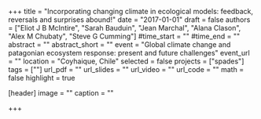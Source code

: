 +++
title = "Incorporating changing climate in ecological models: feedback, reversals and surprises abound!"
date = "2017-01-01"
draft = false
authors = ["Eliot J B McIntire", "Sarah Bauduin", "Jean Marchal", "Alana Clason", "Alex M Chubaty", "Steve G Cumming"]
#time_start = ""
#time_end = ""
abstract = ""
abstract_short = ""
event = "Global climate change and patagonian ecosystem response: present and future challenges"
event_url = ""
location = "Coyhaique, Chile"
selected = false
projects = ["spades"]
tags = [""]
url_pdf = ""
url_slides = ""
url_video = ""
url_code = ""
math = false
highlight = true

[header]
image = ""
caption = ""

+++
